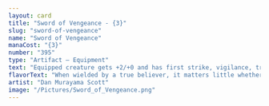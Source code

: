 ```yaml
---
layout: card
title: "Sword of Vengeance - {3}"
slug: "sword-of-vengeance"
name: "Sword of Vengeance"
manaCost: "{3}"
number: "395"
type: "Artifact — Equipment"
text: "Equipped creature gets +2/+0 and has first strike, vigilance, trample, and haste.\nEquip {3}"
flavorText: "When wielded by a true believer, it matters little whether the sword is a relic or a replica."
artist: "Dan Murayama Scott"
image: "/Pictures/Sword_of_Vengeance.png"
---
```


